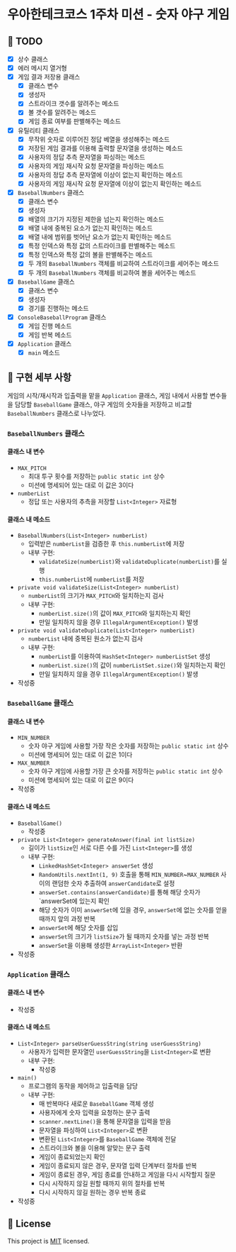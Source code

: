 # 우아한테크코스 1주차 미션 - 숫자 야구 게임

## 🚀 TODO
- [X] 상수 클래스
- [X] 에러 메시지 열거형
- [X] 게임 결과 저장용 클래스
    - [X] 클래스 변수
    - [X] 생성자
    - [X] 스트라이크 갯수를 알려주는 메소드
    - [X] 볼 갯수를 알려주는 메소드
    - [X] 게임 종료 여부를 판별해주는 메소드
- [X] 유틸리티 클래스
    - [X] 무작위 숫자로 이루어진 정답 베열을 생성해주는 메소드
    - [X] 저장된 게임 결과를 이용해 출력할 문자열을 생성하는 메소드
    - [X] 사용자의 정답 추측 문자열을 파싱하는 메소드
    - [X] 사용자의 게임 재시작 요청 문자열을 파싱하는 메소드
    - [X] 사용자의 정답 추측 문자열에 이상이 없는지 확인하는 메소드
    - [X] 사용자의 게임 재시작 요청 문자열에 이상이 없는지 확인하는 메소드
- [X] `BaseballNumbers` 클래스
    - [X] 클래스 변수
    - [X] 생성자
    - [X] 배열의 크기가 지정된 제한을 넘는지 확인하는 메소드
    - [X] 배열 내에 중복된 요소가 없는지 확인하는 메소드
    - [X] 배열 내에 범위를 벗어난 요소가 없는지 확인하는 메소드 
    - [X] 특정 인덱스와 특정 값의 스트라이크를 판별해주는 메소드
    - [X] 특정 인덱스와 특정 값의 볼을 판별해주는 메소드
    - [X] 두 개의 `BaseballNumbers` 객체를 비교하여 스트라이크를 세어주는 메소드
    - [X] 두 개의 `BaseballNumbers` 객체를 비교하여 볼을 세어주는 메소드
- [X] `BaseballGame` 클래스
    - [X] 클래스 변수
    - [X] 생성자
    - [X] 경기를 진행하는 메소드
- [X] `ConsoleBaseballProgram` 클래스
    - [X] 게임 진행 메소드
    - [X] 게임 반복 메소드
- [X] `Application` 클래스
    - [X] `main` 메소드

## 🤔 구현 세부 사항

게임의 시작/재시작과 입출력을 맡을 `Application` 클래스, 게임 내에서 사용할 변수들을 담당할 `BaseballGame` 클래스, 야구 게임의 숫자들을 저장하고 비교할 `BaseballNumbers` 클래스로 나누었다.

### `BaseballNumbers` 클래스

#### 클래스 내 변수

- `MAX_PITCH`
    - 최대 투구 횟수를 저장하는 `public static int` 상수
    - 미션에 명세되어 있는 대로 이 값은 3이다
- `numberList`
    - 정답 또는 사용자의 추측을 저장할 `List<Integer>` 자료형

#### 클래스 내 메소드

- `BaseballNumbers(List<Integer> numberList)`
    - 입력받은 `numberList`을 검증한 후 `this.numberList`에 저장
    - 내부 구현:
        - `validateSize(numberList)`와 `validateDuplicate(numberList)`를 실행
        - `this.numberList`에 `numberList`를 저장
- `private void validateSize(List<Integer> numberList)`
    - `numberList`의 크기가 `MAX_PITCH`와 일치하는지 검사
    - 내부 구현:
        - `numberList.size()`의 값이 `MAX_PITCH`와 일치하는지 확인
        - 만일 일치하지 않을 경우 `IllegalArgumentException()` 발생
- `private void validateDuplicate(List<Integer> numberList)`
    - `numberList` 내에 중복된 원소가 없는지 검사
    - 내부 구현:
        - `numberList`를 이용하여 `HashSet<Integer> numberListSet` 생성
        - `numberList.size()`의 값이 `numberListSet.size()`와 일치하는지 확인
        - 만일 일치하지 않을 경우 `IllegalArgumentException()` 발생
- 작성중

### `BaseballGame` 클래스

#### 클래스 내 변수

- `MIN_NUMBER`
    - 숫자 야구 게임에 사용할 가장 작은 숫자를 저장하는 `public static int` 상수
    - 미션에 명세되어 있는 대로 이 값은 1이다
- `MAX_NUMBER`
    - 숫자 야구 게임에 사용할 가장 큰 숫자를 저장하는 `public static int` 상수
    - 미션에 명세되어 있는 대로 이 값은 9이다
- 작성중

#### 클래스 내 메소드

- `BaseballGame()`
    - 작성중
- `private List<Integer> generateAnswer(final int listSize)`
    - 길이가 `listSize`인 서로 다른 수를 가진 `List<Integer>`를 생성
    - 내부 구현:
        - `LinkedHashSet<Integer> answerSet` 생성
        - `RandomUtils.nextInt(1, 9)` 호출을 통해 `MIN_NUMBER`~`MAX_NUMBER` 사이의 랜덤한 숫자 추출하여 `answerCandidate`로 설정
        - `answerSet.contains(answerCandidate)`를 통해 해당 숫자가 `answerSet에 있는지 확인
        - 해당 숫자가 이미 `answerSet`에 있을 경우, `answerSet`에 없는 숫자를 얻을 때까지 앞의 과정 반복
        - `answerSet`에 해당 숫자를 삽입
        - `answerSet`의 크기가 `listSize`가 될 때까지 숫자를 넣는 과정 반복
        - `answerSet`을 이용해 생성한 `ArrayList<Integer>` 반환
- 작성중

### `Application` 클래스

#### 클래스 내 변수

- 작성중

#### 클래스 내 메소드

- `List<Integer> parseUserGuessString(string userGuessString)`
    - 사용자가 입력한 문자열인 `userGuessString`을 `List<Integer>`로 변환
    - 내부 구현:
        - 작성중
- `main()`
    - 프로그램의 동작을 제어하고 입출력을 담당
    - 내부 구현:
        - 매 반복마다 새로운 `BaseballGame` 객체 생성
        - 사용자에게 숫자 입력을 요청하는 문구 출력
        - `scanner.nextLine()`을 통해 문자열을 입력을 받음
        - 문자열을 파싱하여 `List<Integer>`로 변환
        - 변환된 `List<Integer>`를 `BaseballGame` 객체에 전달
        - 스트라이크와 볼을 이용해 알맞는 문구 출력
        - 게임이 종료되었는지 확인
        - 게임이 종료되지 않은 경우, 문자열 입력 단계부터 절차를 반복
        - 게임이 종료된 경우, 게임 종료를 안내하고 게임을 다시 시작할지 질문 
        - 다시 시작하지 않길 원할 때까지 위의 절차를 반복
        - 다시 시작하지 않길 원하는 경우 반복 종료
- 작성중

## 📝 License

This project is [MIT](https://github.com/woowacourse/java-baseball-precourse/blob/master/LICENSE) licensed.
